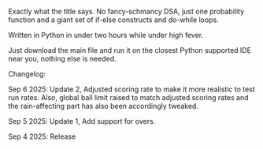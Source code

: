 Exactly what the title says. No fancy-schmancy DSA, just one probability function and a giant set of if-else constructs and do-while loops.

Written in Python in under two hours while under high fever.

Just download the main file and run it on the closest Python supported IDE near you, nothing else is needed.

Changelog:

Sep 6 2025: Update 2, Adjusted scoring rate to make it more realistic to test run rates. Also, global ball limit raised to match adjusted scoring rates and the rain-affecting part has also been accordingly tweaked.

Sep 5 2025: Update 1, Add support for overs.

Sep 4 2025: Release
